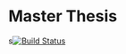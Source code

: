 # Master Thesis
s[![Build Status](https://travis-ci.com/Polpetta/Master-Thesis.svg?token=ci1gnGXmpJTvBk4nzckq&branch=master)](https://travis-ci.com/Polpetta/Master-Thesis)
